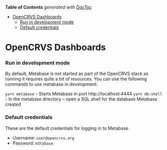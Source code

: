 <!-- START doctoc generated TOC please keep comment here to allow auto update -->
<!-- DON'T EDIT THIS SECTION, INSTEAD RE-RUN doctoc TO UPDATE -->
**Table of Contents**  *generated with [DocToc](https://github.com/thlorenz/doctoc)*

- [OpenCRVS Dashboards](#opencrvs-dashboards)
    - [Run in development mode](#run-in-development-mode)
    - [Default credentials](#default-credentials)

<!-- END doctoc generated TOC please keep comment here to allow auto update -->

# OpenCRVS Dashboards

### Run in development mode

By default, Metabase is not started as part of the OpenCRVS stack as running it requires quite a bit of resources. You can use the following commands to use metabase in development:

`yarn metabase` – Starts Metabase in port http://localhost:4444
`yarn db:shell` - In the metabase directory – open a SQL shell for the database Metabase created

### Default credentials

These are the default credentials for logging in to Metabase

- Username: `user@opencrvs.org`
- Password: `m3tabase`
